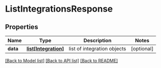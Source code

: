 # ListIntegrationsResponse

## Properties
Name | Type | Description | Notes
------------ | ------------- | ------------- | -------------
**data** | [**list[Integration]**](Integration.md) | list of integration objects | [optional] 

[[Back to Model list]](../README.md#documentation-for-models) [[Back to API list]](../README.md#documentation-for-api-endpoints) [[Back to README]](../README.md)


